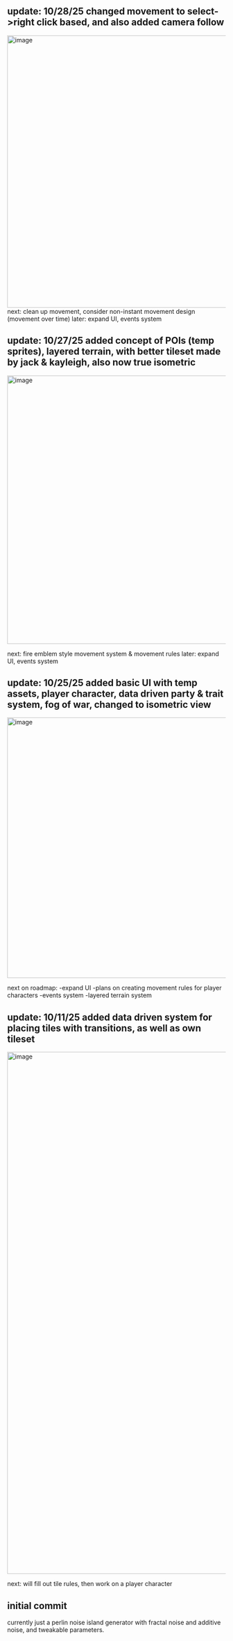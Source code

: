 update: 10/28/25 changed movement to select->right click based, and also added camera follow
-
<img width="1197" height="626" alt="image" src="https://github.com/user-attachments/assets/ca8cf9d6-4401-45ce-b7f1-130864fdf379" />
next: clean up movement, consider non-instant movement design (movement over time)
later: expand UI, events system


update: 10/27/25 added concept of POIs (temp sprites), layered terrain, with better tileset made by jack & kayleigh, also now true isometric
-
<img width="1167" height="617" alt="image" src="https://github.com/user-attachments/assets/09793615-1a02-49f7-a10f-42da77a790ef" />

next: fire emblem style movement system & movement rules
later: expand UI, events system


update: 10/25/25 added basic UI with temp assets, player character, data driven party & trait system, fog of war, changed to isometric view
-
<img width="972" height="599" alt="image" src="https://github.com/user-attachments/assets/7d3de39a-6515-4193-bb3b-37ed883ba3aa" />

next on roadmap:
-expand UI
-plans on creating movement rules for player characters
-events system
-layered terrain system

update: 10/11/25 added data driven system for placing tiles with transitions, as well as own tileset
-
<img width="1920" height="1200" alt="image" src="https://github.com/user-attachments/assets/2aac4aba-2b86-47ea-af8d-8a455151970f" />

next: will fill out tile rules, then work on a player character

initial commit
-
currently just a perlin noise island generator with fractal noise and additive noise, and tweakable parameters.
